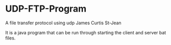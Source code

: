 # UDP-FTP-Program
A file transfer protocol using udp
James Curtis St-Jean

It is a java program that can be run through starting the client and server bat files.
